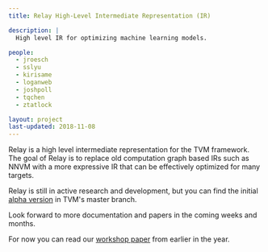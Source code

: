 ```yaml
---
title: Relay High-Level Intermediate Representation (IR)

description: |
  High level IR for optimizing machine learning models.

people:
  - jroesch
  - sslyu
  - kirisame
  - loganweb
  - joshpoll
  - tqchen
  - ztatlock

layout: project
last-updated: 2018-11-08
---
```


Relay is a high level intermediate representation for the TVM framework. The goal of Relay
is to replace old computation graph based IRs such as NNVM with a more expressive IR
that can be effectively optimized for many targets.

Relay is still in active research and development, but you can find the initial
[alpha version](https://github.com/dmlc/tvm/issues/1673) in TVM's master branch.

Look forward to more documentation and papers in the coming weeks and months.

For now you can read our [workshop paper](https://arxiv.org/abs/1810.00952) from
earlier in the year.
